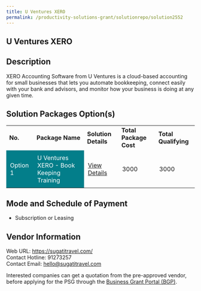 ```yaml
---
title: U Ventures XERO
permalink: /productivity-solutions-grant/solutionrepo/solution2552
---
```


## U Ventures XERO

## Description

XERO Accounting Software from U Ventures is a cloud-based accounting for small businesses that lets you automate bookkeeping, connect easily with your bank and advisors, and monitor how your business
is doing at any given time.

## Solution Packages Option(s)

<table>
<tr>
<td><b>No.</b></td>
<td><b>Package Name</b></td>
<td><b>Solution Details</b></td>
<td><b>Total Package Cost</b></td>
<td><b>Total Qualifying</b></td>
</tr>
<tr>
<td style='padding: 10px; background-color: #037E8A; color: #FFFFFF;'>Option 1</td>
<td style='padding: 10px; background-color: #037E8A; color: #FFFFFF;'>U Ventures XERO - Book Keeping Training</td>
<td style='padding: 10px;'><a href='https://www.gobusiness.gov.sg/images/psg/U_Ventures_20210152_Desensitised_Annex_3.pdf' target='_blank'>View Details</a></td>
<td style='padding: 10px;'>3000</td>
<td style='padding: 10px;'>3000</td>
</tr>
</table>

## Mode and Schedule of Payment

 - Subscription or Leasing

## Vendor Information

 Web URL: https://sugatitravel.com/ <br>Contact Hotline: 91273257 <br>Contact Email: hello@sugatitravel.com <br>

Interested companies can get a quotation from the pre-approved vendor, before applying for the PSG through the <a href='https://www.businessgrants.gov.sg/' target='_blank' rel='noopener'>Business Grant Portal (BGP)</a>.

<script src="/jquery/resize-tables.js"></script>

